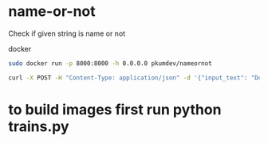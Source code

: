 # name-or-not
Check if given string is name or not

docker

```sh
sudo docker run -p 8000:8000 -h 0.0.0.0 pkumdev/nameornot

curl -X POST -H "Content-Type: application/json" -d '{"input_text": "Donald Trump"}' http://localhost:8000/predict

```

# to build images first run python trains.py
